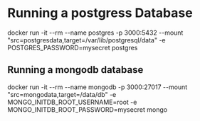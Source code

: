 # Running a postgress Database
docker run -it --rm --name postgres  -p 3000:5432 --mount "src=postgresdata,target=/var/lib/postgresql/data"  -e POSTGRES_PASSWORD=mysecret  postgres

## Running a mongodb database
docker run -it --rm --name mongodb -p 3000:27017 --mount "src=mongodata,target=/data/db"  -e MONGO_INITDB_ROOT_USERNAME=root -e MONGO_INITDB_ROOT_PASSWORD=mysecret mongo


